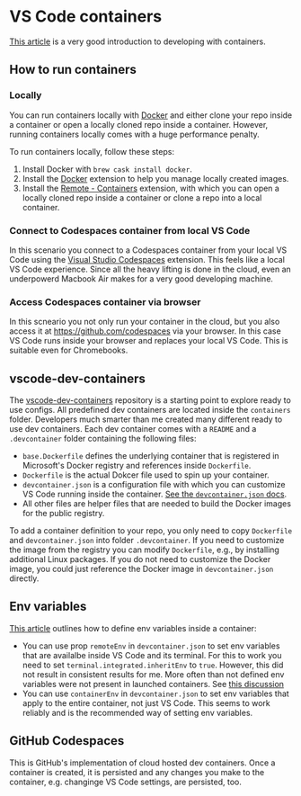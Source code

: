 # VS Code containers

[This article](https://css-tricks.com/a-gentle-introduction-to-using-a-docker-container-as-a-dev-environment/)
is a very good introduction to developing with containers.

## How to run containers

### Locally

You can run containers locally with
[Docker](https://formulae.brew.sh/cask/docker) and either clone your repo inside
a container or open a locally cloned repo inside a container. However, running
containers locally comes with a huge performance penalty.

To run containers locally, follow these steps:

1. Install Docker with `brew cask install docker`.
1. Install the
   [Docker](https://marketplace.visualstudio.com/items?itemName=ms-azuretools.vscode-docker)
   extension to help you manage locally created images.
1. Install the
   [Remote - Containers](https://marketplace.visualstudio.com/items?itemName=ms-vscode-remote.remote-containers)
   extension, with which you can open a locally cloned repo inside a container
   or clone a repo into a local container.

### Connect to Codespaces container from local VS Code

In this scenario you connect to a Codespaces container from your local VS Code
using the
[Visual Studio Codespaces](https://marketplace.visualstudio.com/items?itemName=ms-vsonline.vsonline)
extension. This feels like a local VS Code experience. Since all the heavy
lifting is done in the cloud, even an underpowerd Macbook Air makes for a very
good developing machine.

### Access Codespaces container via browser

In this scneario you not only run your container in the cloud, but you also
access it at https://github.com/codespaces via your browser. In this case VS
Code runs inside your browser and replaces your local VS Code. This is suitable
even for Chromebooks.

## vscode-dev-containers

The [vscode-dev-containers](https://github.com/microsoft/vscode-dev-containers)
repository is a starting point to explore ready to use configs. All predefined
dev containers are located inside the `containers` folder. Developers much
smarter than me created many different ready to use dev containers. Each dev
container comes with a `README` and a `.devcontainer` folder containing the
following files:

- `base.Dockerfile` defines the underlying container that is registered in
  Microsoft's Docker registry and references inside `Dockerfile`.
- `Dockerfile` is the actual Dokcer file used to spin up your container.
- `devcontainer.json` is a configuration file with which you can customize VS
  Code running inside the container.
  [See the `devcontainer.json` docs](https://code.visualstudio.com/docs/remote/devcontainerjson-reference).
- All other files are helper files that are needed to build the Docker images
  for the public registry.

To add a container definition to your repo, you only need to copy `Dockerfile`
and `devcontainer.json` into folder `.devcontainer`. If you need to customize
the image from the registry you can modify `Dockerfile`, e.g., by installing
additional Linux packages. If you do not need to customize the Docker image, you
could just reference the Docker image in `devcontainer.json` directly.

## Env variables

[This article](https://code.visualstudio.com/docs/remote/containers-advanced#_adding-environment-variables)
outlines how to define env variables inside a container:

- You can use prop `remoteEnv` in `devcontainer.json` to set env variables that
  are availalbe inside VS Code and its terminal. For this to work you need to
  set `terminal.integrated.inheritEnv` to `true`. However, this did not result
  in consistent results for me. More often than not defined env variables were
  not present in launched containers. See
  [this discussion](https://github.community/t/variable-defined-in-remoteenv-via-devcontainer-json-are-not-present/133847)
- You can use `containerEnv` in `devcontainer.json` to set env variables that
  apply to the entire container, not just VS Code. This seems to work reliably
  and is the recommended way of setting env variables.

## GitHub Codespaces

This is GitHub's implementation of cloud hosted dev containers. Once a container
is created, it is persisted and any changes you make to the container, e.g.
changinge VS Code settings, are persisted, too.
